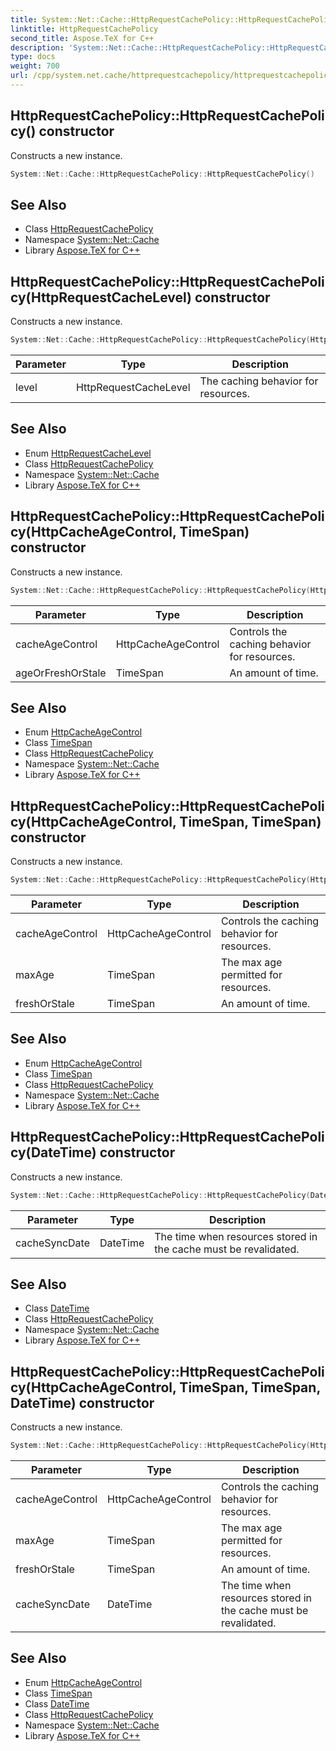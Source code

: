```yaml
---
title: System::Net::Cache::HttpRequestCachePolicy::HttpRequestCachePolicy constructor
linktitle: HttpRequestCachePolicy
second_title: Aspose.TeX for C++
description: 'System::Net::Cache::HttpRequestCachePolicy::HttpRequestCachePolicy constructor. Constructs a new instance in C++.'
type: docs
weight: 700
url: /cpp/system.net.cache/httprequestcachepolicy/httprequestcachepolicy/
---
```

## HttpRequestCachePolicy::HttpRequestCachePolicy() constructor


Constructs a new instance.

```cpp
System::Net::Cache::HttpRequestCachePolicy::HttpRequestCachePolicy()
```

## See Also

* Class [HttpRequestCachePolicy](../)
* Namespace [System::Net::Cache](../../)
* Library [Aspose.TeX for C++](../../../)
## HttpRequestCachePolicy::HttpRequestCachePolicy(HttpRequestCacheLevel) constructor


Constructs a new instance.

```cpp
System::Net::Cache::HttpRequestCachePolicy::HttpRequestCachePolicy(HttpRequestCacheLevel level)
```


| Parameter | Type | Description |
| --- | --- | --- |
| level | HttpRequestCacheLevel | The caching behavior for resources. |

## See Also

* Enum [HttpRequestCacheLevel](../../httprequestcachelevel/)
* Class [HttpRequestCachePolicy](../)
* Namespace [System::Net::Cache](../../)
* Library [Aspose.TeX for C++](../../../)
## HttpRequestCachePolicy::HttpRequestCachePolicy(HttpCacheAgeControl, TimeSpan) constructor


Constructs a new instance.

```cpp
System::Net::Cache::HttpRequestCachePolicy::HttpRequestCachePolicy(HttpCacheAgeControl cacheAgeControl, TimeSpan ageOrFreshOrStale)
```


| Parameter | Type | Description |
| --- | --- | --- |
| cacheAgeControl | HttpCacheAgeControl | Controls the caching behavior for resources. |
| ageOrFreshOrStale | TimeSpan | An amount of time. |

## See Also

* Enum [HttpCacheAgeControl](../../httpcacheagecontrol/)
* Class [TimeSpan](../../../system/timespan/)
* Class [HttpRequestCachePolicy](../)
* Namespace [System::Net::Cache](../../)
* Library [Aspose.TeX for C++](../../../)
## HttpRequestCachePolicy::HttpRequestCachePolicy(HttpCacheAgeControl, TimeSpan, TimeSpan) constructor


Constructs a new instance.

```cpp
System::Net::Cache::HttpRequestCachePolicy::HttpRequestCachePolicy(HttpCacheAgeControl cacheAgeControl, TimeSpan maxAge, TimeSpan freshOrStale)
```


| Parameter | Type | Description |
| --- | --- | --- |
| cacheAgeControl | HttpCacheAgeControl | Controls the caching behavior for resources. |
| maxAge | TimeSpan | The max age permitted for resources. |
| freshOrStale | TimeSpan | An amount of time. |

## See Also

* Enum [HttpCacheAgeControl](../../httpcacheagecontrol/)
* Class [TimeSpan](../../../system/timespan/)
* Class [HttpRequestCachePolicy](../)
* Namespace [System::Net::Cache](../../)
* Library [Aspose.TeX for C++](../../../)
## HttpRequestCachePolicy::HttpRequestCachePolicy(DateTime) constructor


Constructs a new instance.

```cpp
System::Net::Cache::HttpRequestCachePolicy::HttpRequestCachePolicy(DateTime cacheSyncDate)
```


| Parameter | Type | Description |
| --- | --- | --- |
| cacheSyncDate | DateTime | The time when resources stored in the cache must be revalidated. |

## See Also

* Class [DateTime](../../../system/datetime/)
* Class [HttpRequestCachePolicy](../)
* Namespace [System::Net::Cache](../../)
* Library [Aspose.TeX for C++](../../../)
## HttpRequestCachePolicy::HttpRequestCachePolicy(HttpCacheAgeControl, TimeSpan, TimeSpan, DateTime) constructor


Constructs a new instance.

```cpp
System::Net::Cache::HttpRequestCachePolicy::HttpRequestCachePolicy(HttpCacheAgeControl cacheAgeControl, TimeSpan maxAge, TimeSpan freshOrStale, DateTime cacheSyncDate)
```


| Parameter | Type | Description |
| --- | --- | --- |
| cacheAgeControl | HttpCacheAgeControl | Controls the caching behavior for resources. |
| maxAge | TimeSpan | The max age permitted for resources. |
| freshOrStale | TimeSpan | An amount of time. |
| cacheSyncDate | DateTime | The time when resources stored in the cache must be revalidated. |

## See Also

* Enum [HttpCacheAgeControl](../../httpcacheagecontrol/)
* Class [TimeSpan](../../../system/timespan/)
* Class [DateTime](../../../system/datetime/)
* Class [HttpRequestCachePolicy](../)
* Namespace [System::Net::Cache](../../)
* Library [Aspose.TeX for C++](../../../)
